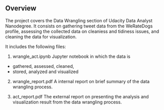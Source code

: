 ## Overview

The project covers the Data Wrangling section of Udacity Data Analyst Nanodegree. It consists on gathering tweet data from the WeRateDogs profile, assessing the collected data on cleaniess and tidiness issues, and cleaning the data for visualization.

It includes the following files:

1. wrangle_act.ipynb
Jupyter notebook in which the data is 
- gathered, assessed, cleaned,
- stored, analyzed and visualized

2. wrangle_report.pdf
A internal report on brief summary of the data wrangling process.

3. act_report.pdf
The external report on presenting the analysis and visualization result from the data wrangling process.
